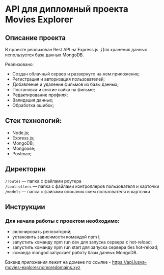 # API для дипломный проекта Movies Explorer

## Описание проекта

В проекте реализован Rest API на Express.js. Для хранения данных используется база данных MongoDB.

Реализовано:
- Создан облачный сервер и развернуто на нем приложение;
- Регистрация и авторизация пользователей;
- Добавление и удаление фильмов из базы данных;
- Постановка и снятие лайка на фильме;
- Редактирование профиля;
- Валидация данных;
- Обработка ошибок;

## Стек технологий:

- Node.js;
- Express.js;
- MongoDB;
- Mongoose;
- Postman;

## Директории

`/routes` — папка с файлами роутера  
`/controllers` — папка с файлами контроллеров пользователя и карточки   
`/models` — папка с файлами описания схем пользователя и карточки  

## Инструкции

### Для начала работы с проектом необходимо:

- склонировать репозиторий;
- установить зависимости командой npm i;
- запустить команду npm run dev для запуска сервера с hot-reload;
- запустить команду npm run start для запуска сервера без hot-reload;
- команда mongod запускает работу базы данных MongoDB.

Бэкенд приложения лежит на домене по ссылке - https://api.lusya-movies-explorer.nomoredomains.xyz


